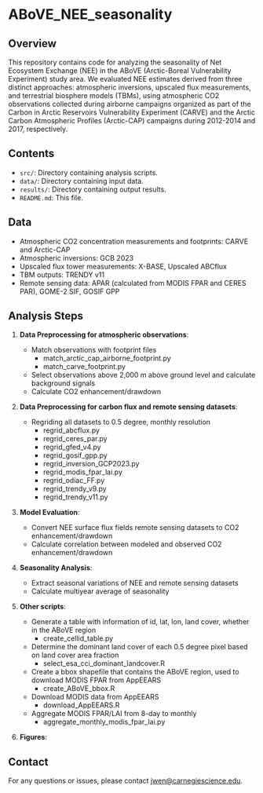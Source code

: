 # ABoVE_NEE_seasonality

## Overview

This repository contains code for analyzing the seasonality of Net Ecosystem Exchange (NEE) in the ABoVE (Arctic-Boreal Vulnerability Experiment) study area. We evaluated NEE estimates derived from three distinct approaches: atmospheric inversions, upscaled flux measurements, and terrestrial biosphere models (TBMs), using atmospheric CO2 observations collected during airborne campaigns organized as part of the Carbon in Arctic Reservoirs Vulnerability Experiment (CARVE) and the Arctic Carbon Atmospheric Profiles (Arctic-CAP) campaigns during 2012-2014 and 2017, respectively.

## Contents

- `src/`: Directory containing analysis scripts.
- `data/`: Directory containing input data.
- `results/`: Directory containing output results.
- `README.md`: This file.

## Data
- Atmospheric CO2 concentration measurements and footprints: CARVE and Arctic-CAP
- Atmospheric inversions: GCB 2023
- Upscaled flux tower measurements: X-BASE, Upscaled ABCflux
- TBM outputs: TRENDY v11
- Remote sensing data: APAR (calculated from MODIS FPAR and CERES PAR), GOME-2 SIF, GOSIF GPP

## Analysis Steps

1. **Data Preprocessing for atmospheric observations**: 
    - Match observations with footprint files
        - match_arctic_cap_airborne_footprint.py
        - match_carve_footprint.py
    - Select observations above 2,000 m above ground level and calculate background signals
    - Calculate CO2 enhancement/drawdown

2. **Data Preprocessing for carbon flux and remote sensing datasets**: 
    - Regriding all datasets to 0.5 degree, monthly resolution
        - regrid_abcflux.py
        - regrid_ceres_par.py
        - regrid_gfed_v4.py
        - regrid_gosif_gpp.py
        - regrid_inversion_GCP2023.py
        - regrid_modis_fpar_lai.py
        - regrid_odiac_FF.py
        - regrid_trendy_v9.py
        - regrid_trendy_v11.py

3. **Model Evaluation**:
    - Convert NEE surface flux fields remote sensing datasets to CO2 enhancement/drawdown
    - Calculate correlation between modeled and observed CO2 enhancement/drawdown

4. **Seasonality Analysis**:
    - Extract seasonal variations of NEE and remote sensing datasets
    - Calculate multiyear average of seasonality

5. **Other scripts**:
    - Generate a table with information of id, lat, lon, land cover, whether in the ABoVE region
        - create_cellid_table.py
    - Determine the dominant land cover of each 0.5 degree pixel based on land cover area fraction
        - select_esa_cci_dominant_landcover.R
    - Create a bbox shapefile that contains the ABoVE region, used to download MODIS FPAR from AppEEARS
        -  create_ABoVE_bbox.R
    - Download MODIS data from AppEEARS
        - download_AppEEARS.R
    - Aggregate MODIS FPAR/LAI from 8-day to monthly
        - aggregate_monthly_modis_fpar_lai.py

6. **Figures**:

## Contact

For any questions or issues, please contact jwen@carnegiescience.edu.